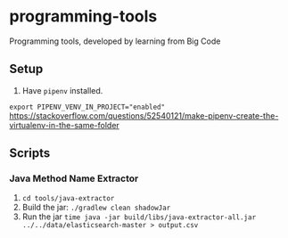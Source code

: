 # programming-tools

Programming tools, developed by learning from Big Code

## Setup

1. Have `pipenv` installed.

`export PIPENV_VENV_IN_PROJECT="enabled"`
<https://stackoverflow.com/questions/52540121/make-pipenv-create-the-virtualenv-in-the-same-folder>

## Scripts

### Java Method Name Extractor

1. `cd tools/java-extractor`
1. Build the jar: `./gradlew clean shadowJar`
1. Run the jar `time java -jar build/libs/java-extractor-all.jar ../../data/elasticsearch-master > output.csv`
